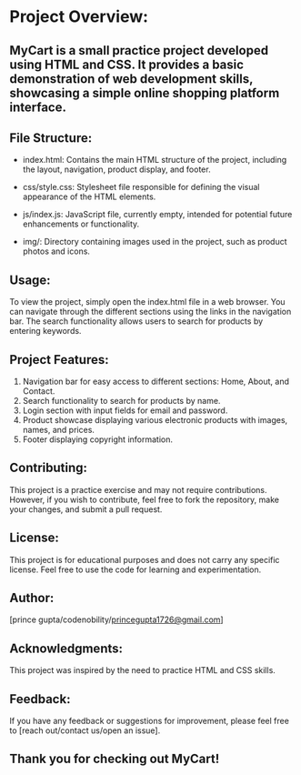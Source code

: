 # Project Overview:
## MyCart is a small practice project developed using HTML and CSS. It provides a basic demonstration of web development skills, showcasing a simple online shopping platform interface.

## File Structure:

- index.html: Contains the main HTML structure of the project, including the layout, navigation, product  display, and footer.

- css/style.css: Stylesheet file responsible for defining the visual appearance of the HTML elements.

- js/index.js: JavaScript file, currently empty, intended for potential future enhancements or functionality.

- img/: Directory containing images used in the project, such as product photos and icons.

## Usage:
 To view the project, simply open the index.html file in a web browser. You can navigate through the different  sections using the links in the navigation bar. The search functionality allows users to search for products  by entering keywords.

## Project Features:

 1. Navigation bar for easy access to different sections: Home, About, and Contact.
 2. Search functionality to search for products by name.
 3. Login section with input fields for email and password.
 4. Product showcase displaying various electronic products with images, names, and prices.
 5. Footer displaying copyright information.

## Contributing:
 This project is a practice exercise and may not require contributions. However, if you wish to contribute,  feel free to fork the repository, make your changes, and submit a pull request.

## License:
 This project is for educational purposes and does not carry any specific license. Feel free to use the code  for learning and experimentation.

## Author:
 [prince gupta/codenobility/princegupta1726@gmail.com]

## Acknowledgments:

 This project was inspired by the need to practice HTML and CSS skills.

## Feedback:
 If you have any feedback or suggestions for improvement, please feel free to [reach out/contact us/open an issue].

## Thank you for checking out MyCart!